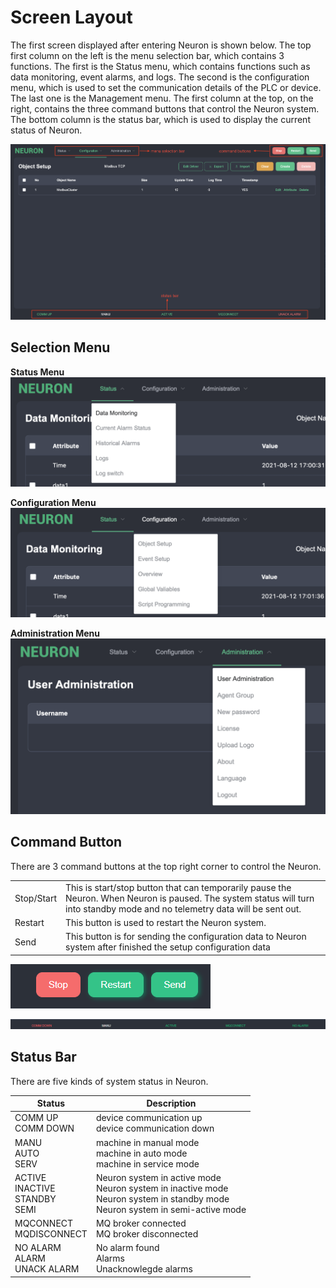# Screen Layout

The first screen displayed after entering Neuron is shown below. The top first column on the left is the menu selection bar, which contains 3 functions. The first is the Status menu, which contains functions such as data monitoring, event alarms, and logs. The second is the configuration menu, which is used to set the communication details of the PLC or device. The last one is the Management menu. The first column at the top, on the right, contains the three command buttons that control the Neuron system. The bottom column is the status bar, which is used to display the current status of Neuron.

![ ](./assets/screenlayout.png)

## Selection Menu

**Status Menu**
![ ](./assets/statusmenu.png)

**Configuration Menu**
![ ](./assets/configurationmenu.png)

**Administration Menu**
![ ](./assets/administrationmenu.png)

## Command Button

There are 3 command buttons at the top right corner to control the Neuron.

<table>
  <tr>
    <td>Stop/Start</td>
    <td>This is start/stop button that can temporarily pause the Neuron. When Neuron is paused. The system status will turn into standby mode and no telemetry data will be sent out.</td>
  </tr>
  <tr>
    <td>Restart</td>
    <td>This button is used to restart the Neuron system.</td>
  </tr>
  <tr>
    <td>Send</td>
    <td>This button is for sending the configuration data to Neuron system after finished the setup configuration data</td>
  </tr>
</table>

![ ](./assets/commandbutton.png)

![ ](./assets/commdown.png)

## Status Bar

There are five kinds of system status in Neuron.

| Status                                | Description                           |
| ------------------------------------- | ------------------------------------------------- |
| COMM UP<br>COMM DOWN                  | device communication up<br> device communication down                                                                                |
| MANU<br>AUTO<br>SERV                  | machine in manual mode<br>machine in auto mode<br>machine in service mode                                                            |
| ACTIVE<br>INACTIVE<br>STANDBY<br>SEMI | Neuron system in active mode<br>Neuron system in inactive mode<br>Neuron system in standby mode<br>Neuron system in semi-active mode |
| MQCONNECT<br>MQDISCONNECT             | MQ broker connected<br>MQ broker disconnected                                                                                        |
| NO ALARM<br>ALARM<br>UNACK ALARM      | No alarm found<br>Alarms<br>Unacknowlegde alarms                                                                                     |
